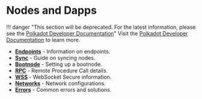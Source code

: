 # Nodes and Dapps

!!! danger "This section will be deprecated. For the latest information, please see the [Polkadot Developer Documentation](https://docs.polkadot.com/)"
    Visit the [Polkadot Developer Documentation](https://docs.polkadot.com/) to learn more.

<div class="grid cards" markdown>

- **[Endpoints](../maintain-endpoints.md)** - Information on endpoints.
- **[Sync](../maintain-sync.md)** - Guide on syncing nodes.
- **[Bootnode](../maintain-bootnode.md)** - Setting up a bootnode.
- **[RPC](../maintain-rpc.md)** - Remote Procedure Call details.
- **[WSS](../maintain-wss.md)** - WebSocket Secure information.
- **[Networks](../maintain-networks.md)** - Network configurations.
- **[Errors](../maintain-errors.md)** - Common errors and solutions.

</div>


